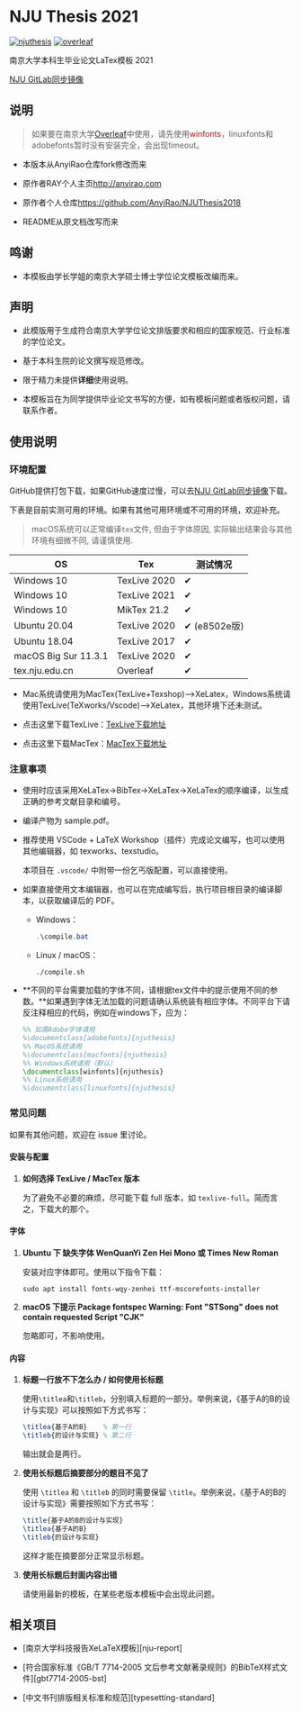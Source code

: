 # NJU Thesis 2021

[![njuthesis](https://img.shields.io/badge/njuthesis-latex-blue)](https://git.nju.edu.cn/nju-lug/nju-latex-templates)
[![overleaf](https://img.shields.io/badge/overleaf-supported-brightgreen)](https://tex.nju.edu.cn)

南京大学本科生毕业论文LaTex模板 2021

[NJU GitLab同步镜像](https://git.nju.edu.cn/nju-lug/nju-latex-templates/NJUThesis2021)

## 说明

> 如果要在南京大学[Overleaf](tex.nju.edu.cn)中使用，请先使用<font color="red">winfonts</font>，linuxfonts和adobefonts暂时没有安装完全，会出现timeout。

- 本版本从AnyiRao仓库fork修改而来

- 原作者RAY个人主页<http://anyirao.com>

- 原作者个人仓库<https://github.com/AnyiRao/NJUThesis2018>

- README从原文档改写而来

## 鸣谢

- 本模板由学长学姐的南京大学硕士博士学位论文模板改编而来。

## 声明

- 此模版用于生成符合南京大学学位论文排版要求和相应的国家规范、行业标准的学位论文。

- 基于本科生院的论文撰写规范修改。

- 限于精力未提供**详细**使用说明。

- 本模板旨在为同学提供毕业论文书写的方便，如有模板问题或者版权问题，请联系作者。

## 使用说明

### 环境配置

GitHub提供打包下载，如果GitHub速度过慢，可以去[NJU GitLab同步镜像](https://git.nju.edu.cn/nju-lug/nju-latex-templates/NJUThesis2021)下载。

下表是目前实测可用的环境。如果有其他可用环境或不可用的环境，欢迎补充。

> macOS系统可以正常编译`tex`文件, 但由于字体原因, 实际输出结果会与其他环境有细微不同, 请谨慎使用.

| OS           | Tex          | 测试情况 |
| ------------ | ------------ | -------- |
| Windows 10   | TexLive 2020 | ✔        |
| Windows 10   | TexLive 2021 | ✔        |
| Windows 10   | MikTex 21.2  | ✔        |
| Ubuntu 20.04 | TexLive 2020 | ✔ (e8502e版)       |
| Ubuntu 18.04 | TexLive 2017 | ✔        |
| macOS Big Sur 11.3.1 | TexLive 2020 | ✔ |
| tex.nju.edu.cn | Overleaf   | ✔      |

- Mac系统请使用为MacTex(TexLive+Texshop)-->XeLatex，Windows系统请使用TexLive(TeXworks/Vscode)-->XeLatex，其他环境下还未测试。

- 点击这里下载TexLive：[TexLive下载地址][TexLive]

- 点击这里下载MacTex：[MacTex下载地址][MacTex]

### 注意事项

- 使用时应该采用XeLaTex->BibTex->XeLaTex->XeLaTex的顺序编译，以生成正确的参考文献目录和编号。

- 编译产物为 sample.pdf。

- 推荐使用 VSCode + LaTeX Workshop（插件）完成论文编写，也可以使用其他编辑器，如 texworks、texstudio。

  本项目在 `.vscode/` 中附带一份乞丐版配置，可以直接使用。

- 如果直接使用文本编辑器，也可以在完成编写后，执行项目根目录的编译脚本，以获取编译后的 PDF。

  - Windows：
  
    ```powershell
    .\compile.bat
    ```

  - Linux / macOS：
  
    ```shell
    ./compile.sh
    ```

- **不同的平台需要加载的字体不同，请根据tex文件中的提示使用不同的参数。**如果遇到字体无法加载的问题请确认系统装有相应字体。不同平台下请反注释相应的代码，例如在windows下，应为：

  ```latex
  %% 如需Adobe字体请用
  %\documentclass[adobefonts]{njuthesis}
  %% MacOS系统请用
  %\documentclass[macfonts]{njuthesis}
  %% Windows系统请用（默认）
  \documentclass[winfonts]{njuthesis}
  %% Linux系统请用
  %\documentclass[linuxfonts]{njuthesis}
  ```

### 常见问题

如果有其他问题，欢迎在 issue 里讨论。

#### 安装与配置

1. **如何选择 TexLive / MacTex 版本**

   为了避免不必要的麻烦，尽可能下载 full 版本，如 `texlive-full`。简而言之，下载大的那个。

#### 字体

1. **Ubuntu 下 缺失字体 WenQuanYi Zen Hei Mono 或 Times New Roman**

   安装对应字体即可。使用以下指令下载：

   ```
   sudo apt install fonts-wqy-zenhei ttf-mscorefonts-installer
   ```

2. **macOS 下提示 Package fontspec Warning: Font "STSong" does not contain requested Script "CJK"**

   忽略即可，不影响使用。

#### 内容

1. **标题一行放不下怎么办 / 如何使用长标题**

   使用`\titlea`和`\titleb`，分别填入标题的一部分。举例来说，《基于A的B的设计与实现》可以按照如下方式书写：

   ```tex
   \titlea{基于A的B}    % 第一行
   \titleb{的设计与实现} % 第二行
   ```

   输出就会是两行。

2. **使用长标题后摘要部分的题目不见了**

   使用 `\titlea` 和 `\titleb` 的同时需要保留 `\title`。举例来说，《基于A的B的设计与实现》需要按照如下方式书写：

   ```tex
   \title{基于A的B的设计与实现}
   \titlea{基于A的B}
   \titleb{的设计与实现}
   ```

   这样才能在摘要部分正常显示标题。

3. **使用长标题后封面内容出错**

   请使用最新的模板，在某些老版本模板中会出现此问题。


[TexLive]: https://www.tug.org/texlive/

[MacTex]:https://tug.org/mactex/

## 相关项目

- [南京大学科技报告XeLaTeX模板][nju-report]

- [符合国家标准《GB/T 7714-2005 文后参考文献著录规则》的BibTeX样式文件][gbt7714-2005-bst]

- [中文书刊排版相关标准和规范][typesetting-standard]